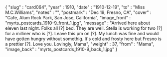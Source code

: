 {
  "slug" : "card064",
  "year" : 1910,
  "date" : "1910-12-19",
  "to" : "Miss M.C.Williams",
  "notes" : "",
  "postmark" : "Dec 19, Fresno, CA",
  "cover" : "Cafe, Alum Rock Park, San Jose, California",
  "image_front" : "myrts_postcards_1910-9_front_1.jpg",
  "message" : "Arrived here about eleven last night. Folks all [?] bed. They are well. Stella is working for two [?] for a milliner who is [?]. Leave this pm on [?]. My lunch was fine and would have gotten hungry without somethig. It's cold and frosty here but Fresno is a prettier [?]. Love you. Lovingly, Mama",
  "weight" : 37,
  "from" : "Mama",
  "image_back" : "myrts_postcards_1910-9_back_1.jpg"
}
